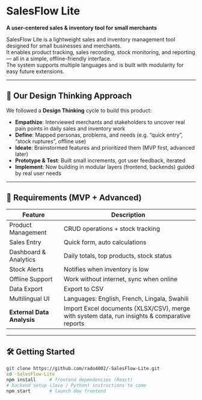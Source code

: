 # SalesFlow Lite

**A user-centered sales & inventory tool for small merchants**  

SalesFlow Lite is a lightweight sales and inventory management tool designed for small businesses and merchants.  
It enables product tracking, sales recording, stock monitoring, and reporting — all in a simple, offline-friendly interface.  
The system supports multiple languages and is built with modularity for easy future extensions.

---

## 🎯 Our Design Thinking Approach

We followed a **Design Thinking** cycle to build this product:

- **Empathize**: Interviewed merchants and stakeholders to uncover real pain points in daily sales and inventory work  
- **Define**: Mapped personas, problems, and needs (e.g. “quick entry”, “stock ruptures”, offline use)  
- **Ideate**: Brainstormed features and prioritized them (MVP first, advanced later)  
- **Prototype & Test**: Built small increments, got user feedback, iterated  
- **Implement**: Now building in modular layers (frontend, backends) guided by real user needs  



---

## 🚀 Requirements (MVP + Advanced)

| Feature | Description |
|--------|-------------|
| Product Management | CRUD operations + stock tracking |
| Sales Entry | Quick form, auto calculations |
| Dashboard & Analytics | Daily totals, top products, stock status |
| Stock Alerts | Notifies when inventory is low |
| Offline Support | Work without internet, sync when online |
| Data Export | Export to CSV |
| Multilingual UI | Languages: English, French, Lingala, Swahili |
| **External Data Analysis** | Import Excel documents (XLSX/CSV), merge with system data, run insights & comparative reports |

---

## 🛠️ Getting Started

```bash
git clone https://github.com/rado4002/-SalesFlow-Lite.git
cd -SalesFlow-Lite
npm install     # frontend dependencies (React)
# backend setup (Java / Python) instructions to come
npm start       # launch dev frontend
